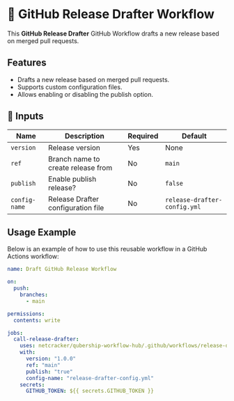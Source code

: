 # 🚀 GitHub Release Drafter Workflow

This **GitHub Release Drafter** GitHub Workflow drafts a new release based on merged pull requests.

## Features

- Drafts a new release based on merged pull requests.
- Supports custom configuration files.
- Allows enabling or disabling the publish option.

## 📌 Inputs

| Name          | Description                              | Required | Default                     |
| ------------- | ---------------------------------------- | -------- | --------------------------- |
| `version`     | Release version                          | Yes      | None                        |
| `ref`         | Branch name to create release from       | No       | `main`                      |
| `publish`     | Enable publish release?                  | No       | `false`                     |
| `config-name` | Release Drafter configuration file       | No       | `release-drafter-config.yml`|

## Usage Example

Below is an example of how to use this reusable workflow in a GitHub Actions workflow:

```yaml
name: Draft GitHub Release Workflow

on:
  push:
    branches:
      - main

permissions:
  contents: write

jobs:
  call-release-drafter:
    uses: netcracker/qubership-workflow-hub/.github/workflows/release-drafter.yml@v2.0.0
    with:
      version: "1.0.0"
      ref: "main"
      publish: "true"
      config-name: "release-drafter-config.yml"
    secrets:
      GITHUB_TOKEN: ${{ secrets.GITHUB_TOKEN }}